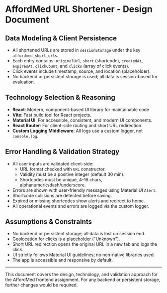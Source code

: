 # AffordMed URL Shortener - Design Document

## Data Modeling & Client Persistence
- All shortened URLs are stored in `sessionStorage` under the key `affordmed_short_urls`.
- Each entry contains: `originalUrl`, `short` (shortcode), `createdAt`, `expiresAt`, `clickCount`, and `clicks` (array of click events).
- Click events include timestamp, source, and location (placeholder).
- No backend or persistent storage is used; all data is session-based for evaluation.

## Technology Selection & Reasoning
- **React**: Modern, component-based UI library for maintainable code.
- **Vite**: Fast build tool for React projects.
- **Material UI**: For accessible, consistent, and modern UI components.
- **React Router**: For client-side routing and short URL redirection.
- **Custom Logging Middleware**: All logs use a custom logger, not `console.log`.

## Error Handling & Validation Strategy
- All user inputs are validated client-side:
  - URL format checked with `URL` constructor.
  - Validity must be a positive integer (default 30 min).
  - Shortcodes must be unique, 4-16 chars, alphanumeric/dash/underscore.
- Errors are shown with user-friendly messages using Material UI `Alert`.
- Shortcode collisions are detected before saving.
- Expired or missing shortcodes show alerts and redirect to home.
- All operational events and errors are logged via the custom logger.

## Assumptions & Constraints
- No backend or persistent storage; all data is lost on session end.
- Geolocation for clicks is a placeholder ("Unknown").
- Short URL redirection opens the original URL in a new tab and logs the click.
- UI strictly follows Material UI guidelines; no non-native libraries used.
- The app is accessible and responsive by default.

---

This document covers the design, technology, and validation approach for the AffordMed frontend assignment. For any backend or persistent storage, further changes would be required.
